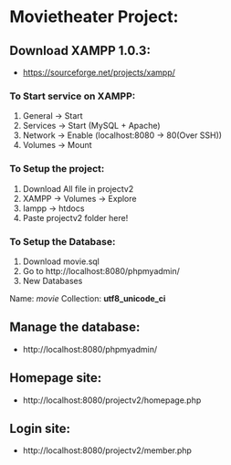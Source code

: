 # Movietheater Project:

## Download XAMPP 1.0.3:
- https://sourceforge.net/projects/xampp/

### To Start service on XAMPP:
1. General -> Start
2. Services -> Start (MySQL + Apache) 
3. Network -> Enable (localhost:8080 -> 80(Over SSH))
4. Volumes -> Mount

### To Setup the project:
1. Download All file in projectv2 
2. XAMPP -> Volumes -> Explore
3. Iampp -> htdocs 
4. Paste projectv2 folder here!

### To Setup the Database:
1. Download movie.sql
2. Go to http://localhost:8080/phpmyadmin/
3. New Databases 

Name: *movie*
Collection: **utf8_unicode_ci**

## Manage the database:
- http://localhost:8080/phpmyadmin/

## Homepage site:
- http://localhost:8080/projectv2/homepage.php

## Login site:
- http://localhost:8080/projectv2/member.php
